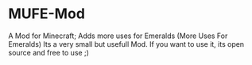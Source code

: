 # MUFE-Mod
A Mod for Minecraft; Adds more uses for Emeralds (More Uses For Emeralds)
Its a very small but usefull Mod. If you want to use it, its open source and free to use ;)

